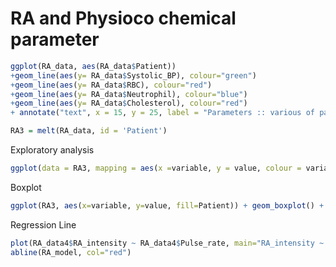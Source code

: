 # RA and Physioco chemical parameter 


```R
ggplot(RA_data, aes(RA_data$Patient)) 
+geom_line(aes(y= RA_data$Systolic_BP), colour="green") 
+geom_line(aes(y= RA_data$RBC), colour="red")
+geom_line(aes(y= RA_data$Neutrophil), colour="blue")
+geom_line(aes(y= RA_data$Cholesterol), colour="red") 
+ annotate("text", x = 15, y = 25, label = "Parameters :: various of patient ")
```

```R
RA3 = melt(RA_data, id = 'Patient')
```

Exploratory analysis 
```R
ggplot(data = RA3, mapping = aes(x =variable, y = value, colour = variable)) +geom_line() 
```
Boxplot 
```R
ggplot(RA3, aes(x=variable, y=value, fill=Patient)) + geom_boxplot() + facet_wrap(~variable, scale="free")
```

Regression Line
```R
plot(RA_data4$RA_intensity ~ RA_data4$Pulse_rate, main="RA_intensity ~ Pulse_rate")
abline(RA_model, col="red")
```

